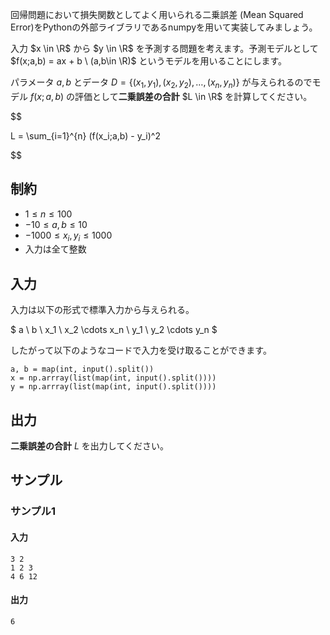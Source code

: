 回帰問題において損失関数としてよく用いられる二乗誤差 (Mean Squared Error)をPythonの外部ライブラリであるnumpyを用いて実装してみましょう。

入力 $x \in \R$ から $y \in \R$ を予測する問題を考えます。予測モデルとして $f(x;a,b) = ax + b \ (a,b\in \R)$ というモデルを用いることにします。

パラメータ $a, b$ とデータ $D = \{(x_1, y_1), (x_2, y_2), \ldots, (x_n, y_n)\}$ が与えられるのでモデル $f(x;a,b)$ の評価として**二乗誤差の合計** $L \in \R$ を計算してください。

$$

L = \sum_{i=1}^{n} (f(x_i;a,b) - y_i)^2

$$

## 制約

- $1 \leq n \leq 100$
- $-10 \leq a, b \leq 10$
- $-1000 \leq x_i, y_i \leq 1000$
- 入力は全て整数

## 入力
入力は以下の形式で標準入力から与えられる。

$
a \ b \\
x_1 \ x_2 \cdots x_n \\
y_1 \ y_2 \cdots y_n
$

したがって以下のようなコードで入力を受け取ることができます。

```python3
a, b = map(int, input().split())
x = np.arrray(list(map(int, input().split())))
y = np.arrray(list(map(int, input().split())))
```


## 出力
**二乗誤差の合計** $L$ を出力してください。

## サンプル
### サンプル1
#### 入力
```
3 2
1 2 3
4 6 12
```
#### 出力
```
6
```
